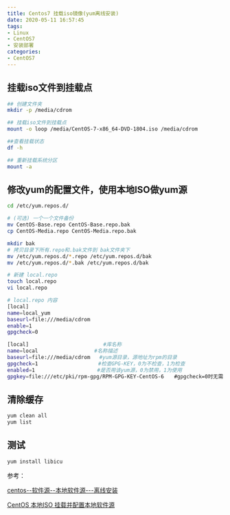 ```yaml
---
title: Centos7 挂载iso镜像(yum离线安装)
date: 2020-05-11 16:57:45
tags:
- Linux
- CentOS7
- 安装部署
categories: 
- CentOS7
---
```


## 挂载iso文件到挂载点

```sh
## 创建文件夹
mkdir -p /media/cdrom

## 挂载iso文件到挂载点
mount -o loop /media/CentOS-7-x86_64-DVD-1804.iso /media/cdrom

##查看挂载状态
df -h

## 重新挂载系统分区
mount -a
```
## 修改yum的配置文件，使用本地ISO做yum源

```sh
cd /etc/yum.repos.d/

# (可选) 一个一个文件备份
mv CentOS-Base.repo CentOS-Base.repo.bak
cp CentOS-Media.repo CentOS-Media.repo.bak

mkdir bak
# 拷贝目录下所有.repo和.bak文件到 bak文件夹下
mv /etc/yum.repos.d/*.repo /etc/yum.repos.d/bak
mv /etc/yum.repos.d/*.bak /etc/yum.repos.d/bak

# 新建 local.repo
touch local.repo
vi local.repo

# local.repo 内容
[local]
name=local_yum
baseurl=file:///media/cdrom
enable=1
gpgcheck=0
```

```sh
[local]　　　　　　　　　　　　　　 #库名称
name=local　　               #名称描述
baseurl=file:///media/cdrom   #yum源目录，源地址为rpm的目录
gpgcheck=1　　　　　　　　　　   #检查GPG-KEY，0为不检查，1为检查
enabled=1　　　　　　　　　　　  #是否用该yum源，0为禁用，1为使用
gpgkey=file:///etc/pki/rpm-gpg/RPM-GPG-KEY-CentOS-6　　#gpgcheck=0时无需配置
```

## 清除缓存

```sh
yum clean all
yum list
```

## 测试

```sh
yum install libicu
```

参考：

[centos--软件源--本地软件源---离线安装](https://www.cnblogs.com/hl-piglet/p/8445988.html)

[CentOS 本地ISO 挂载并配置本地软件源](https://www.cnblogs.com/oftenlin/p/4325023.html)